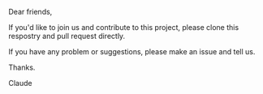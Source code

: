 Dear friends,

If you'd like to join us and contribute to this project, please clone this respostry and pull request directly.

If you have any problem or suggestions, please make an issue and tell us.

Thanks.

Claude
